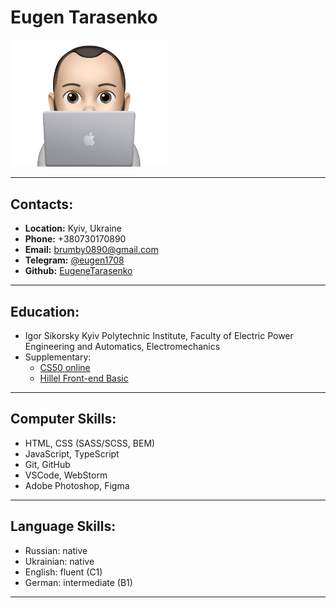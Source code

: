 # Eugen Tarasenko

<img src="photo.png"  width="50%">

---

## Contacts:

- **Location:** Kyiv, Ukraine
- **Phone:** +380730170890
- **Email:** brumby0890@gmail.com
- **Telegram:** [@eugen1708](https://t.me/eugen1708)
- **Github:** [EugeneTarasenko](https://github.com/EugeneTarasenko)

---

## Education:

- Igor Sikorsky Kyiv Polytechnic Institute, Faculty of Electric Power Engineering and Automatics, Electromechanics
- Supplementary:
  - [CS50 online](https://pll.harvard.edu/course/cs50-introduction-computer-science?delta=0)
  - [Hillel Front-end Basic](https://ithillel.ua/courses/front-end-basic)

---

## Computer Skills:

- HTML, CSS (SASS/SCSS, BEM)
- JavaScript, TypeScript
- Git, GitHub
- VSCode, WebStorm
- Adobe Photoshop, Figma

---

## Language Skills:

- Russian: native
- Ukrainian: native
- English: fluent (C1)
- German: intermediate (B1)

---
